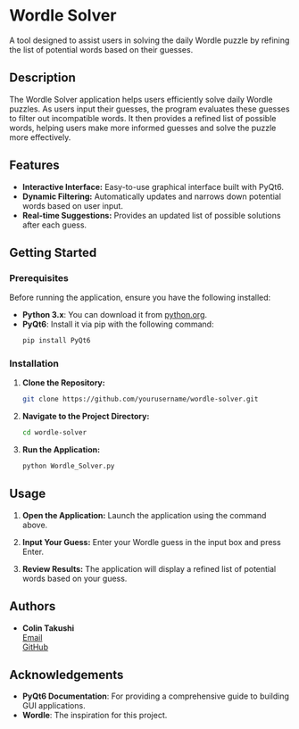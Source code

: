 # Wordle Solver

A tool designed to assist users in solving the daily Wordle puzzle by refining the list of potential words based on their guesses.

## Description

The Wordle Solver application helps users efficiently solve daily Wordle puzzles. As users input their guesses, the program evaluates these guesses to filter out incompatible words. It then provides a refined list of possible words, helping users make more informed guesses and solve the puzzle more effectively.

## Features

- **Interactive Interface:** Easy-to-use graphical interface built with PyQt6.
- **Dynamic Filtering:** Automatically updates and narrows down potential words based on user input.
- **Real-time Suggestions:** Provides an updated list of possible solutions after each guess.

## Getting Started

### Prerequisites

Before running the application, ensure you have the following installed:

- **Python 3.x**: You can download it from [python.org](https://www.python.org/).
- **PyQt6**: Install it via pip with the following command:
  ```bash
  pip install PyQt6
  ```

### Installation

1. **Clone the Repository:**
   ```bash
   git clone https://github.com/yourusername/wordle-solver.git
   ```
2. **Navigate to the Project Directory:**
   ```bash
   cd wordle-solver
   ```

3. **Run the Application:**
   ```bash
   python Wordle_Solver.py
   ```

## Usage

1. **Open the Application:**
   Launch the application using the command above.

2. **Input Your Guess:**
   Enter your Wordle guess in the input box and press Enter.

3. **Review Results:**
   The application will display a refined list of potential words based on your guess.

## Authors

- **Colin Takushi**  
  [Email](mailto:takushicolin@gmail.com)  
  [GitHub](https://github.com/ColinTakushi)


## Acknowledgements

- **PyQt6 Documentation**: For providing a comprehensive guide to building GUI applications.
- **Wordle**: The inspiration for this project.
